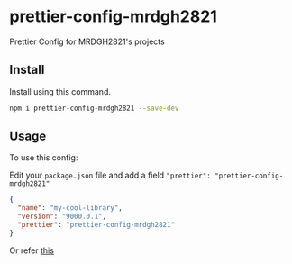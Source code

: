 # prettier-config-mrdgh2821

Prettier Config for MRDGH2821's projects

## Install

Install using this command.

```bash
npm i prettier-config-mrdgh2821 --save-dev
```

## Usage

To use this config:

Edit your `package.json` file and add a field `"prettier": "prettier-config-mrdgh2821"`

```json
{
  "name": "my-cool-library",
  "version": "9000.0.1",
  "prettier": "prettier-config-mrdgh2821"
}
```

Or refer [this](https://prettier.io/docs/en/configuration.html#sharing-configurations)
